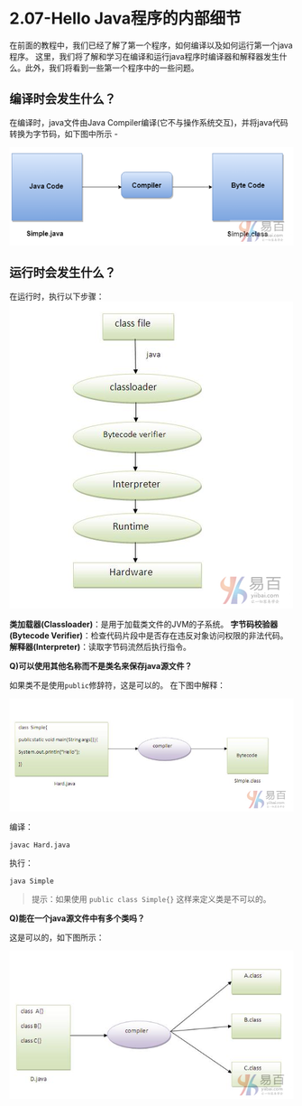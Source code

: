# 2.07-Hello Java程序的内部细节

在前面的教程中，我们已经了解了第一个程序，如何编译以及如何运行第一个java程序。 这里，我们将了解和学习在编译和运行java程序时编译器和解释器发生什么。此外，我们将看到一些第一个程序中的一些问题。

## 编译时会发生什么？

在编译时，java文件由Java Compiler编译(它不与操作系统交互)，并将java代码转换为字节码，如下图中所示 -

![img](images/691090337_29596.png)

## 运行时会发生什么？

在运行时，执行以下步骤：
![img](images/424090338_97640.png)

**类加载器(Classloader)**：是用于加载类文件的JVM的子系统。
**字节码校验器(Bytecode Verifier)**：检查代码片段中是否存在违反对象访问权限的非法代码。
**解释器(Interpreter)**：读取字节码流然后执行指令。

**Q)可以使用其他名称而不是类名来保存java源文件？**

如果类不是使用`public`修辞符，这是可以的。 在下图中解释：

![img](images/551090344_46583.png)

编译：

```
javac Hard.java

```

执行：

```
java Simple

```

> 提示：如果使用 `public class Simple{}` 这样来定义类是不可以的。

**Q)能在一个java源文件中有多个类吗？**

这是可以的，如下图所示：

![img](images/139090347_65447.png)